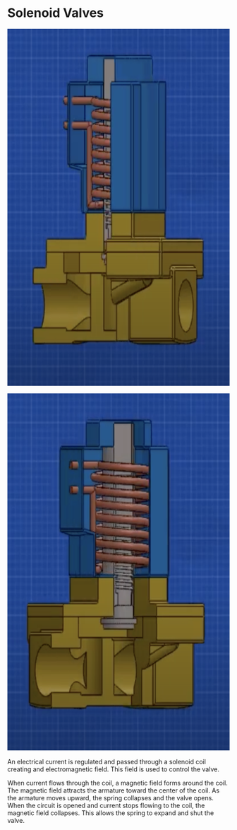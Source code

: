 # Solenoid Valves

<p align = "left">
<img src = "https://github.com/nyameaama/Electro-Actuated-Solenoid-Valve/blob/master/assets/Solenoid%20Valve%20Side-1.png" width = "728" height = "808"/>
</p>
<p align = "right">
<img src = "https://github.com/nyameaama/Electro-Actuated-Solenoid-Valve/blob/master/assets/Solenoid%20Valve%20Side-2.png" width = "728" height = "808"/>
</p>

An electrical current is regulated and passed through a solenoid coil creating and electromagnetic field. This field is used to control the valve.



When current flows through the coil, a magnetic field forms around the coil. The magnetic field attracts the armature toward the center of the coil. As the armature moves upward, the spring collapses and the valve opens. When the circuit is opened and current stops flowing to the coil, the magnetic field collapses. This allows the spring to expand and shut the valve.